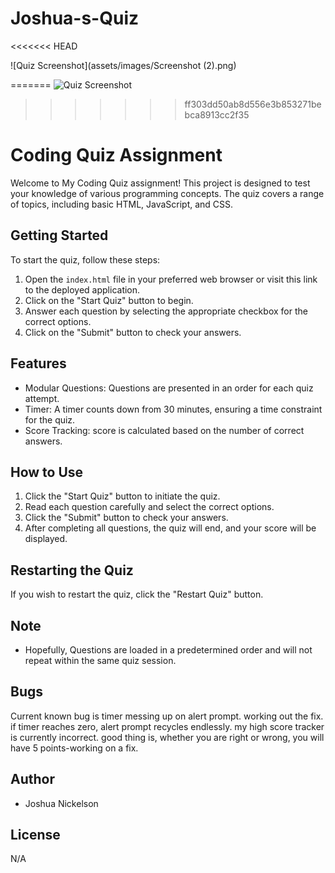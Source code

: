 # Joshua-s-Quiz
<<<<<<< HEAD

![Quiz Screenshot](assets/images/Screenshot (2).png)

=======
![Quiz Screenshot](https://freeimage.host/i/Jc24EYv)
>>>>>>> ff303dd50ab8d556e3b853271bebca8913cc2f35
# Coding Quiz Assignment

Welcome to My Coding Quiz assignment! This project is designed to test your knowledge of various programming concepts. The quiz covers a range of topics, including basic HTML, JavaScript, and CSS.

## Getting Started

To start the quiz, follow these steps:

1. Open the `index.html` file in your preferred web browser or visit this link to the deployed application.
2. Click on the "Start Quiz" button to begin.
3. Answer each question by selecting the appropriate checkbox for the correct options.
4. Click on the "Submit" button to check your answers.

## Features

- Modular Questions: Questions are presented in an order for each quiz attempt.
- Timer: A timer counts down from 30 minutes, ensuring a time constraint for the quiz.
- Score Tracking: score is calculated based on the number of correct answers.

## How to Use

1. Click the "Start Quiz" button to initiate the quiz.
2. Read each question carefully and select the correct options.
3. Click the "Submit" button to check your answers.
4. After completing all questions, the quiz will end, and your score will be displayed.

## Restarting the Quiz

If you wish to restart the quiz, click the "Restart Quiz" button.

## Note

- Hopefully, Questions are loaded in a predetermined order and will not repeat within the same quiz session.


## Bugs
 Current known bug is timer messing up on alert prompt. working out the fix.
 if timer reaches zero, alert prompt recycles endlessly.
 my high score tracker is currently incorrect. good thing is, whether you are right or wrong, you will have 5 points-working on a fix.

 

## Author

- Joshua Nickelson

## License

N/A

